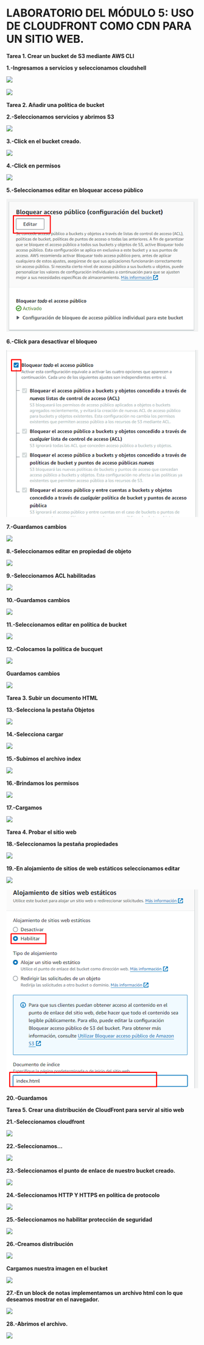 ﻿<h1>LABORATORIO DEL MÓDULO 5: USO DE CLOUDFRONT COMO CDN PARA UN SITIO WEB.</h1>

**Tarea 1. Crear un bucket de S3 mediante AWS CLI**

**1.-Ingresamos a servicios y seleccionamos cloudshell**

![](https://github.com/Marlith08/LLANOS_ANGELES_LEILY/blob/main/AWS/LABORATORIO%20DEL%20MODULO%205/Imagenes/Aspose.Words.f59b07ce-47bc-4763-a65e-959466a7bdff.001.png)

![](https://github.com/Marlith08/LLANOS_ANGELES_LEILY/blob/main/AWS/LABORATORIO%20DEL%20MODULO%205/Imagenes/Aspose.Words.f59b07ce-47bc-4763-a65e-959466a7bdff.002.png)

**Tarea 2. Añadir una política de bucket**

**2.-Seleccionamos servicios y abrimos S3**

![](https://github.com/Marlith08/LLANOS_ANGELES_LEILY/blob/main/AWS/LABORATORIO%20DEL%20MODULO%205/Imagenes/Aspose.Words.f59b07ce-47bc-4763-a65e-959466a7bdff.003.png)

**3.-Click en el bucket creado.**

![](https://github.com/Marlith08/LLANOS_ANGELES_LEILY/blob/main/AWS/LABORATORIO%20DEL%20MODULO%205/Imagenes/Aspose.Words.f59b07ce-47bc-4763-a65e-959466a7bdff.004.png)

**4.-Click en permisos**

![](https://github.com/Marlith08/LLANOS_ANGELES_LEILY/blob/main/AWS/LABORATORIO%20DEL%20MODULO%205/Imagenes/Aspose.Words.f59b07ce-47bc-4763-a65e-959466a7bdff.005.png)

**5.-Seleccionamos editar en bloquear acceso público**

![](https://github.com/Marlith08/LLANOS_ANGELES_LEILY/blob/main/AWS/LABORATORIO%20DEL%20MODULO%205/Imagenes/Aspose.Words.f59b07ce-47bc-4763-a65e-959466a7bdff.006.png)

**6.-Click para desactivar el bloqueo**

![](https://github.com/Marlith08/LLANOS_ANGELES_LEILY/blob/main/AWS/LABORATORIO%20DEL%20MODULO%205/Imagenes/Aspose.Words.f59b07ce-47bc-4763-a65e-959466a7bdff.007.png)

**7.-Guardamos cambios**

![](https://github.com/Marlith08/LLANOS_ANGELES_LEILY/blob/main/AWS/LABORATORIO%20DEL%20MODULO%205/Imagenes/Aspose.Words.f59b07ce-47bc-4763-a65e-959466a7bdff.008.png)

**8.-Seleccionamos editar en propiedad de objeto**

![](https://github.com/Marlith08/LLANOS_ANGELES_LEILY/blob/main/AWS/LABORATORIO%20DEL%20MODULO%205/Imagenes/Aspose.Words.f59b07ce-47bc-4763-a65e-959466a7bdff.009.png)

**9.-Seleccionamos ACL habilitadas**

![](https://github.com/Marlith08/LLANOS_ANGELES_LEILY/blob/main/AWS/LABORATORIO%20DEL%20MODULO%205/Imagenes/Aspose.Words.f59b07ce-47bc-4763-a65e-959466a7bdff.010.png)

**10.-Guardamos cambios**

![](https://github.com/Marlith08/LLANOS_ANGELES_LEILY/blob/main/AWS/LABORATORIO%20DEL%20MODULO%205/Imagenes/Aspose.Words.f59b07ce-47bc-4763-a65e-959466a7bdff.011.png)

**11.-Seleccionamos editar en política de bucket**

![](https://github.com/Marlith08/LLANOS_ANGELES_LEILY/blob/main/AWS/LABORATORIO%20DEL%20MODULO%205/Imagenes/Aspose.Words.f59b07ce-47bc-4763-a65e-959466a7bdff.012.png)

**12.-Colocamos la política de bucquet**

![](https://github.com/Marlith08/LLANOS_ANGELES_LEILY/blob/main/AWS/LABORATORIO%20DEL%20MODULO%205/Imagenes/Aspose.Words.f59b07ce-47bc-4763-a65e-959466a7bdff.013.png)

**Guardamos cambios**

![](https://github.com/Marlith08/LLANOS_ANGELES_LEILY/blob/main/AWS/LABORATORIO%20DEL%20MODULO%205/Imagenes/Aspose.Words.f59b07ce-47bc-4763-a65e-959466a7bdff.014.png)

**Tarea 3. Subir un documento HTML**

**13.-Selecciona la pestaña Objetos**

![](https://github.com/Marlith08/LLANOS_ANGELES_LEILY/blob/main/AWS/LABORATORIO%20DEL%20MODULO%205/Imagenes/Aspose.Words.f59b07ce-47bc-4763-a65e-959466a7bdff.015.png)

**14.-Selecciona cargar**

![](https://github.com/Marlith08/LLANOS_ANGELES_LEILY/blob/main/AWS/LABORATORIO%20DEL%20MODULO%205/Imagenes/Aspose.Words.f59b07ce-47bc-4763-a65e-959466a7bdff.016.png)

**15.-Subimos el archivo index**

![](https://github.com/Marlith08/LLANOS_ANGELES_LEILY/blob/main/AWS/LABORATORIO%20DEL%20MODULO%205/Imagenes/Aspose.Words.f59b07ce-47bc-4763-a65e-959466a7bdff.017.png)

**16.-Brindamos los permisos**

![](Aspose.Words.f59b07ce-47bc-4763-a65e-959466a7bdff.018.png)

**17.-Cargamos**

![](https://github.com/Marlith08/LLANOS_ANGELES_LEILY/blob/main/AWS/LABORATORIO%20DEL%20MODULO%205/Imagenes/Aspose.Words.f59b07ce-47bc-4763-a65e-959466a7bdff.019.png)

**Tarea 4. Probar el sitio web**

**18.-Seleccionamos la pestaña propiedades**

![](https://github.com/Marlith08/LLANOS_ANGELES_LEILY/blob/main/AWS/LABORATORIO%20DEL%20MODULO%205/Imagenes/Aspose.Words.f59b07ce-47bc-4763-a65e-959466a7bdff.020.png)

**19.-En alojamiento de sitios de web estáticos seleccionamos editar**

![](https://github.com/Marlith08/LLANOS_ANGELES_LEILY/blob/main/AWS/LABORATORIO%20DEL%20MODULO%205/Imagenes/Aspose.Words.f59b07ce-47bc-4763-a65e-959466a7bdff.021.png)

![](https://github.com/Marlith08/LLANOS_ANGELES_LEILY/blob/main/AWS/LABORATORIO%20DEL%20MODULO%205/Imagenes/Aspose.Words.f59b07ce-47bc-4763-a65e-959466a7bdff.022.png)

**20.-Guardamos**

**Tarea 5. Crear una distribución de CloudFront para servir al sitio web**

**21.-Seleccionamos cloudfront**

![](https://github.com/Marlith08/LLANOS_ANGELES_LEILY/blob/main/AWS/LABORATORIO%20DEL%20MODULO%205/Imagenes/Aspose.Words.f59b07ce-47bc-4763-a65e-959466a7bdff.023.png)

**22.-Seleccionamos…**

![](https://github.com/Marlith08/LLANOS_ANGELES_LEILY/blob/main/AWS/LABORATORIO%20DEL%20MODULO%205/Imagenes/Aspose.Words.f59b07ce-47bc-4763-a65e-959466a7bdff.024.png)

**23.-Seleccionamos el punto de enlace de nuestro bucket creado.**

![](https://github.com/Marlith08/LLANOS_ANGELES_LEILY/blob/main/AWS/LABORATORIO%20DEL%20MODULO%205/Imagenes/Aspose.Words.f59b07ce-47bc-4763-a65e-959466a7bdff.025.png)

**24.-Seleccionamos HTTP Y HTTPS en política de protocolo**

![](https://github.com/Marlith08/LLANOS_ANGELES_LEILY/blob/main/AWS/LABORATORIO%20DEL%20MODULO%205/Imagenes/Aspose.Words.f59b07ce-47bc-4763-a65e-959466a7bdff.026.png)

**25.-Seleccionamos no habilitar protección de seguridad**

![](https://github.com/Marlith08/LLANOS_ANGELES_LEILY/blob/main/AWS/LABORATORIO%20DEL%20MODULO%205/Imagenes/Aspose.Words.f59b07ce-47bc-4763-a65e-959466a7bdff.027.png)

**26.-Creamos distribución**

![](https://github.com/Marlith08/LLANOS_ANGELES_LEILY/blob/main/AWS/LABORATORIO%20DEL%20MODULO%205/Imagenes/Aspose.Words.f59b07ce-47bc-4763-a65e-959466a7bdff.028.png)

**Cargamos nuestra imagen en el bucket**

![](https://github.com/Marlith08/LLANOS_ANGELES_LEILY/blob/main/AWS/LABORATORIO%20DEL%20MODULO%205/Imagenes/Aspose.Words.f59b07ce-47bc-4763-a65e-959466a7bdff.029.png)

**27.-En un block de notas implementamos un archivo html con lo que deseamos mostrar en el navegador.**

![](https://github.com/Marlith08/LLANOS_ANGELES_LEILY/blob/main/AWS/LABORATORIO%20DEL%20MODULO%205/Imagenes/Aspose.Words.f59b07ce-47bc-4763-a65e-959466a7bdff.030.png)

**28.-Abrimos el archivo.**

![](https://github.com/Marlith08/LLANOS_ANGELES_LEILY/blob/main/AWS/LABORATORIO%20DEL%20MODULO%205/Imagenes/Aspose.Words.f59b07ce-47bc-4763-a65e-959466a7bdff.031.png)

